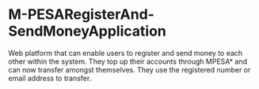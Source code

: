 # M-PESARegisterAnd-SendMoneyApplication
Web platform that can enable users to register and send money to each other within the system. They top up their accounts through MPESA* and can now transfer amongst themselves. They use the registered number or email address to transfer.
